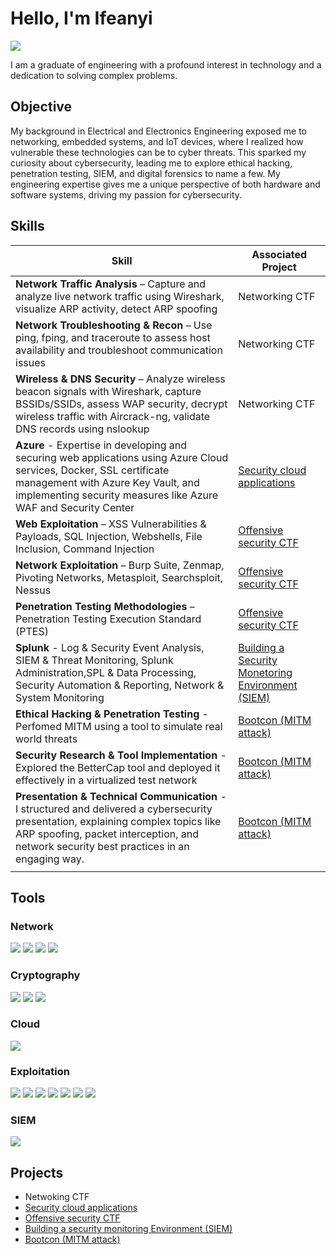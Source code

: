 # Hello, I'm Ifeanyi
<a href="www.linkedin.com/in/ifeanyi-chika-okafor-537706174"><img src="https://img.shields.io/badge/-LinkedIn-0072b1?&style=for-the-badge&logo=linkedin&logoColor=white" /></a>



I am a graduate of engineering with a profound interest in technology and a dedication to solving complex problems.
## Objective


My background in Electrical and Electronics Engineering exposed me to networking, embedded systems, and IoT devices, where I realized how vulnerable these technologies can be to cyber threats. This sparked my curiosity about cybersecurity, leading me to explore ethical hacking, penetration testing, SIEM, and digital forensics to name a few. My engineering expertise gives me a unique perspective of both hardware and software systems, driving my passion for cybersecurity.

## Skills


| Skill                                         | Associated Project         |
|-----------------------------------------------|----------------------------|
| **Network Traffic Analysis** – Capture and analyze live network traffic using Wireshark, visualize ARP activity, detect ARP spoofing | Networking CTF |
| **Network Troubleshooting & Recon** – Use ping, fping, and traceroute to assess host availability and troubleshoot communication issues | Networking CTF |
| **Wireless & DNS Security** – Analyze wireless beacon signals with Wireshark, capture BSSIDs/SSIDs, assess WAP security, decrypt wireless traffic with Aircrack-ng, validate DNS records using nslookup | Networking CTF |
| **Azure** - Expertise in developing and securing web applications using Azure Cloud services, Docker, SSL certificate management with Azure Key Vault, and implementing security measures like Azure WAF and Security Center | <a href="https://docs.google.com/document/d/1yxgL4fWyqWZwVJDnDOvXly_kfn-R2SG0HlRQ9vbHWrc/edit?usp=sharing">Security cloud applications</a>|
| **Web Exploitation** – XSS Vulnerabilities & Payloads, SQL Injection, Webshells, File Inclusion, Command Injection | <a href="https://docs.google.com/document/d/18SCFGCajgRNCA9m-Qa8kMGcvHPcrmJDJd3F2KB1I-mo/edit?usp=sharing">Offensive security CTF</a>|
| **Network Exploitation** – Burp Suite, Zenmap, Pivoting Networks, Metasploit, Searchsploit, Nessus | <a href="https://docs.google.com/document/d/18SCFGCajgRNCA9m-Qa8kMGcvHPcrmJDJd3F2KB1I-mo/edit?usp=sharing">Offensive security CTF</a>|
| **Penetration Testing Methodologies** – Penetration Testing Execution Standard (PTES) | <a href="https://docs.google.com/document/d/18SCFGCajgRNCA9m-Qa8kMGcvHPcrmJDJd3F2KB1I-mo/edit?usp=sharing">Offensive security CTF</a> |
| **Splunk** - Log & Security Event Analysis, SIEM & Threat Monitoring, Splunk Administration,SPL & Data Processing, Security Automation & Reporting, Network & System Monitoring | <a href="https://docs.google.com/presentation/d/1C0ZXK9zJ4hBy1ROD_AECHc5q5DNI6TtIPVl83hiObZk/edit?usp=sharing">Building a Security Monetoring Environment (SIEM)</a>|
|  **Ethical Hacking & Penetration Testing** - Perfomed MITM using a tool to simulate real world threats  | <a href="https://docs.google.com/presentation/d/1JYT9C3uwFI9VuM2ehhacEx3YTJkI-51WPYLBSCh-qwM/edit?usp=sharing">Bootcon (MITM attack)</a>|
|  **Security Research & Tool Implementation** - Explored the BetterCap tool and deployed it effectively in a virtualized test network| <a href="https://docs.google.com/presentation/d/1JYT9C3uwFI9VuM2ehhacEx3YTJkI-51WPYLBSCh-qwM/edit?usp=sharing">Bootcon (MITM attack)</a>|
|   **Presentation & Technical Communication** - I structured and delivered a cybersecurity presentation, explaining complex topics like ARP spoofing, packet interception, and network security best practices in an engaging way.| <a href="https://docs.google.com/presentation/d/1JYT9C3uwFI9VuM2ehhacEx3YTJkI-51WPYLBSCh-qwM/edit?usp=sharing">Bootcon (MITM attack)</a>|
|  | <a href="https://google.com"></a>|

## Tools


### Network
<div>
    <img src="https://img.shields.io/badge/-Wireshark-1679A7?&style=for-the-badge&logo=Wireshark&logoColor=white" />
    <img src="https://img.shields.io/badge/Aircrack--ng-FF8C00?style=for-the-badge&logo=aircrack-ng&logoColor=white" />
    <img src="https://img.shields.io/badge/-nslookup-0095D9?&style=for-the-badge&logo=Microsoft&logoColor=white" />
    <img src="https://img.shields.io/badge/Snort-EE0000?style=for-the-badge&logo=Snort&logoColor=white" />
    
</div>

### Cryptography
<div>
    <img src="https://img.shields.io/badge/OpenSSL-8C8C8C?style=for-the-badge&logo=OpenSSL&logoColor=white" />
    <img src="https://img.shields.io/badge/Hashcat-FF6347?style=for-the-badge&logo=Hashcat&logoColor=white" />
    <img src="https://img.shields.io/badge/John%20the%20Ripper-990000?style=for-the-badge&logo=kalilinux&logoColor=white" />

</div>

### Cloud
<div>
    <img src="https://img.shields.io/badge/-Microsoft_Azure-0078D4?&style=for-the-badge&logo=Microsoft&logoColor=white" />
</div>

### Exploitation
<div>
    <img src="https://img.shields.io/badge/-Burp%20Suite-FD5C5C?&style=for-the-badge&logo=Burp%20Suite&logoColor=white" />
    <img src="https://img.shields.io/badge/-Webshells-FF5722?&style=for-the-badge&logo=Shell&logoColor=white" />
    <img src="https://img.shields.io/badge/-Searchsploit-009688?&style=for-the-badge&logo=GitHub&logoColor=white" />
    <img src="https://img.shields.io/badge/-Metasploit-039BE5?&style=for-the-badge&logo=Metasploit&logoColor=white" />
    <img src="https://img.shields.io/badge/-Zenmap-8E24AA?&style=for-the-badge&logo=Nmap&logoColor=white" />
    <img src="https://img.shields.io/badge/Nessus-00BFFF?style=for-the-badge&logo=Nessus&logoColor=white" />
    <img src="https://img.shields.io/badge/Shodan-FF6347?style=for-the-badge&logo=Shodan&logoColor=white" />


</div>

### SIEM
<div>
    
<img src="https://img.shields.io/badge/-Splunk-000000?&style=for-the-badge&logo=Splunk&logoColor=white" />

</div>

<!--### Forensics
<div>
    <img src="https://img.shields.io/badge/-Microsoft_Azure-0078D4?&style=for-the-badge&logo=Microsoft&logoColor=white" />
</div>
-->

<!-- ### Certifications 

<div>
<img src="https://img.shields.io/badge/-Security%2B-FF0000?&style=for-the-badge&logo=CompTIA&logoColor=white" />
<img src="https://img.shields.io/badge/-Network%2B-007ACC?&style=for-the-badge&logo=CompTIA&logoColor=white" />
<img src="https://img.shields.io/badge/-A%2B-4D4D4D?&style=for-the-badge&logo=CompTIA&logoColor=white" />
<img src="https://img.shields.io/badge/-CDSA-006400?&style=for-the-badge&logoColor=white" />
<img src="https://img.shields.io/badge/-CCD-000080?&style=for-the-badge&logoColor=white" />
</div>
-->
## Projects
- Netwoking CTF
- <a href="https://docs.google.com/document/d/1yxgL4fWyqWZwVJDnDOvXly_kfn-R2SG0HlRQ9vbHWrc/edit?usp=sharing">Security cloud applications</a>
- <a href="https://docs.google.com/document/d/18SCFGCajgRNCA9m-Qa8kMGcvHPcrmJDJd3F2KB1I-mo/edit?usp=sharing">Offensive security CTF</a>
-  <a href="https://docs.google.com/presentation/d/1C0ZXK9zJ4hBy1ROD_AECHc5q5DNI6TtIPVl83hiObZk/edit?usp=sharing">Building a security monitoring Environment (SIEM)</a>
-  <a href="https://docs.google.com/presentation/d/1JYT9C3uwFI9VuM2ehhacEx3YTJkI-51WPYLBSCh-qwM/edit?usp=sharing">Bootcon (MITM attack)</a>
